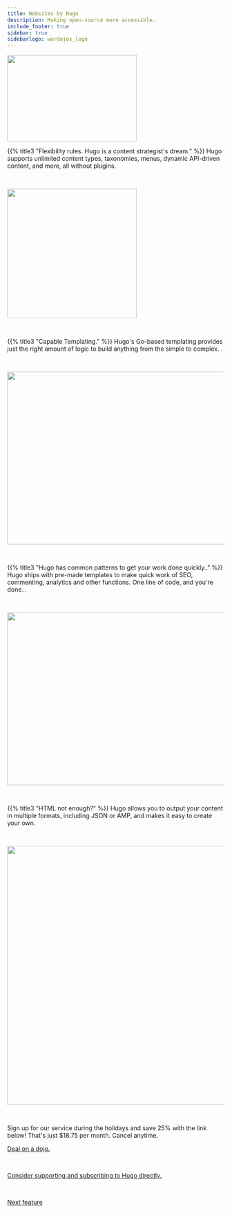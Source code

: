 ```yaml
---
title: Websites by Hugo
description: Making open-source more accessible.
include_footer: true
sidebar: true
sidebarlogo: wordojos_logo
---
```

<img src="https://workmates.live/wp-content/uploads/2022/11/hugo.png" 
     width="300" 
     height="200" />

{{% title3 "Flexibility rules. Hugo is a content strategist's dream." %}}
Hugo supports unlimited content types, taxonomies, menus, dynamic API-driven content, and more, all without plugins.


<br>

<img src="/uploads/h3.svg" 
     width="300" 
     height="300" />

<br>  

{{% title3 "Capable Templating." %}}
Hugo's Go-based templating provides just the right amount of logic to build anything from the simple to complex. .

<br>

<img src="/uploads/hugo.jpg" 
     width="600" 
     height="400" />

<br>  

{{% title3 "Hugo has common patterns to get your work done quickly.." %}}
Hugo ships with pre-made templates to make quick work of SEO, commenting, analytics and other functions. One line of code, and you're done. .

<br>

<img src="/uploads/h4.jpg" 
     width="600" 
     height="400" />

<br>

{{% title3 "HTML not enough?" %}}
Hugo allows you to output your content in multiple formats, including JSON or AMP, and makes it easy to create your own. 

<br>

<img src="/uploads/h2.png" 
     width="600" 
     height="600" />

<br>

Sign up for our service during the holidays and save 25% with the link below!  That's just $18.75 per month.  Cancel anytime.

[Deal on a dojo.](https://blog.workdojos.com/free-dojo)

 <br>

 <a href="https://gohugo.io/">Consider supporting and subscribing to Hugo directly.</a> 

 <br>

 <a href="https://workdojos.com/features/automation">Next feature</a> 

